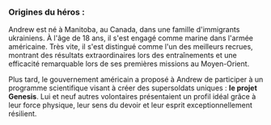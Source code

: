 ### **Origines du héros :**

Andrew est né à Manitoba, au Canada, dans une famille d'immigrants ukrainiens. À l'âge de 18 ans, il s'est engagé comme marine dans l'armée américaine. Très vite, il s'est distingué comme l'un des meilleurs recrues, montrant des résultats extraordinaires lors des entraînements et une efficacité remarquable lors de ses premières missions au Moyen-Orient.

Plus tard, le gouvernement américain a proposé à Andrew de participer à un programme scientifique visant à créer des supersoldats uniques : **le projet Genesis**. Lui et neuf autres volontaires présentaient un profil idéal grâce à leur force physique, leur sens du devoir et leur esprit exceptionnellement résilient.
